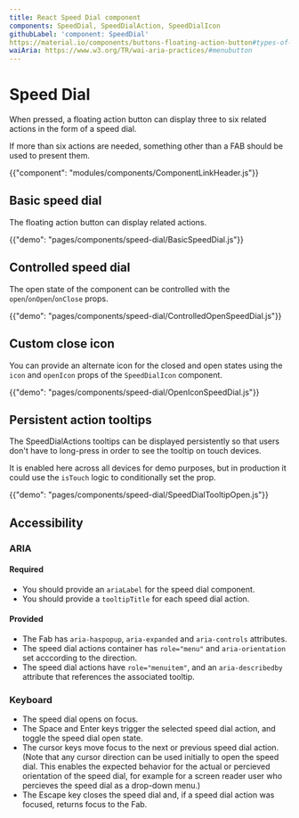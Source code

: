 ```yaml
---
title: React Speed Dial component
components: SpeedDial, SpeedDialAction, SpeedDialIcon
githubLabel: 'component: SpeedDial'
https://material.io/components/buttons-floating-action-button#types-of-transitions
waiAria: https://www.w3.org/TR/wai-aria-practices/#menubutton
---
```


# Speed Dial

<p class="description">When pressed, a floating action button can display three to six related actions in the form of a speed dial.</p>

If more than six actions are needed, something other than a FAB should be used to present them.

{{"component": "modules/components/ComponentLinkHeader.js"}}

## Basic speed dial

The floating action button can display related actions.

{{"demo": "pages/components/speed-dial/BasicSpeedDial.js"}}

## Controlled speed dial

The open state of the component can be controlled with the `open`/`onOpen`/`onClose` props.

{{"demo": "pages/components/speed-dial/ControlledOpenSpeedDial.js"}}

## Custom close icon

You can provide an alternate icon for the closed and open states using the `icon` and `openIcon` props
of the `SpeedDialIcon` component.

{{"demo": "pages/components/speed-dial/OpenIconSpeedDial.js"}}

## Persistent action tooltips

The SpeedDialActions tooltips can be displayed persistently so that users don't have to long-press in order to see the tooltip on touch devices.

It is enabled here across all devices for demo purposes, but in production it could use the `isTouch` logic to conditionally set the prop.

{{"demo": "pages/components/speed-dial/SpeedDialTooltipOpen.js"}}

## Accessibility

### ARIA

#### Required

- You should provide an `ariaLabel` for the speed dial component.
- You should provide a `tooltipTitle` for each speed dial action.

#### Provided

- The Fab has `aria-haspopup`, `aria-expanded` and `aria-controls` attributes.
- The speed dial actions container has `role="menu"` and `aria-orientation` set acccording to the direction.
- The speed dial actions have `role="menuitem"`, and an `aria-describedby` attribute that references the associated tooltip.

### Keyboard

- The speed dial opens on focus.
- The Space and Enter keys trigger the selected speed dial action, and toggle the speed dial open state.
- The cursor keys move focus to the next or previous speed dial action. (Note that any cursor direction can be used initially to open the speed dial. This enables the expected behavior for the actual or percieved orientation of the speed dial, for example for a screen reader user who percieves the speed dial as a drop-down menu.)
- The Escape key closes the speed dial and, if a speed dial action was focused, returns focus to the Fab.
